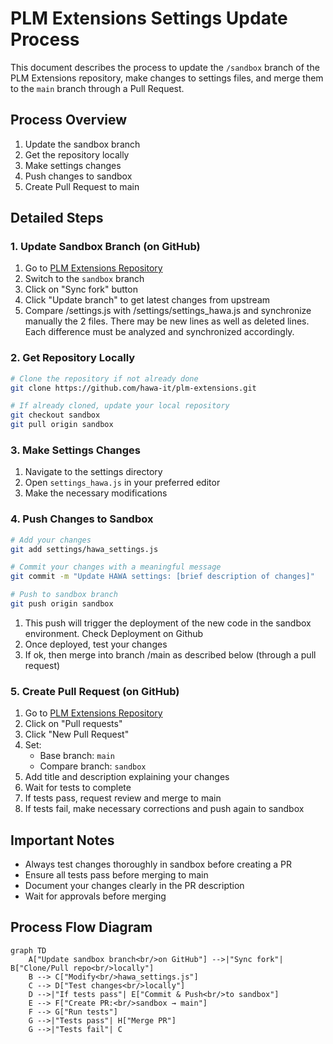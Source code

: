 # PLM Extensions Settings Update Process

This document describes the process to update the `/sandbox` branch of the PLM Extensions repository, make changes to settings files, and merge them to the `main` branch through a Pull Request.

## Process Overview

1. Update the sandbox branch
2. Get the repository locally
3. Make settings changes
4. Push changes to sandbox
5. Create Pull Request to main

## Detailed Steps

### 1. Update Sandbox Branch (on GitHub)

1. Go to [PLM Extensions Repository](https://github.com/hawa-it/plm-extensions)
2. Switch to the `sandbox` branch
3. Click on "Sync fork" button
4. Click "Update branch" to get latest changes from upstream
5. Compare /settings.js with /settings/settings_hawa.js and synchronize manually the 2 files. There may be new lines as well as deleted lines. Each difference must be analyzed and synchronized accordingly.

### 2. Get Repository Locally

```bash
# Clone the repository if not already done
git clone https://github.com/hawa-it/plm-extensions.git

# If already cloned, update your local repository
git checkout sandbox
git pull origin sandbox
```

### 3. Make Settings Changes

1. Navigate to the settings directory
2. Open `settings_hawa.js` in your preferred editor
3. Make the necessary modifications


### 4. Push Changes to Sandbox

```bash
# Add your changes
git add settings/hawa_settings.js

# Commit your changes with a meaningful message
git commit -m "Update HAWA settings: [brief description of changes]"

# Push to sandbox branch
git push origin sandbox
```

1. This push will trigger the deployment of the new code in the sandbox environment. Check Deployment on Github
2. Once deployed, test your changes
3. If ok, then merge into branch /main as described below (through a pull request)

### 5. Create Pull Request (on GitHub)

1. Go to [PLM Extensions Repository](https://github.com/hawa-it/plm-extensions)
2. Click on "Pull requests"
3. Click "New Pull Request"
4. Set:
   - Base branch: `main`
   - Compare branch: `sandbox`
5. Add title and description explaining your changes
6. Wait for tests to complete
7. If tests pass, request review and merge to main
8. If tests fail, make necessary corrections and push again to sandbox

## Important Notes

- Always test changes thoroughly in sandbox before creating a PR
- Ensure all tests pass before merging to main
- Document your changes clearly in the PR description
- Wait for approvals before merging

## Process Flow Diagram

```mermaid
graph TD
    A["Update sandbox branch<br/>on GitHub"] -->|"Sync fork"| B["Clone/Pull repo<br/>locally"]
    B --> C["Modify<br/>hawa_settings.js"]
    C --> D["Test changes<br/>locally"]
    D -->|"If tests pass"| E["Commit & Push<br/>to sandbox"]
    E --> F["Create PR:<br/>sandbox → main"]
    F --> G["Run tests"]
    G -->|"Tests pass"| H["Merge PR"]
    G -->|"Tests fail"| C
``` 